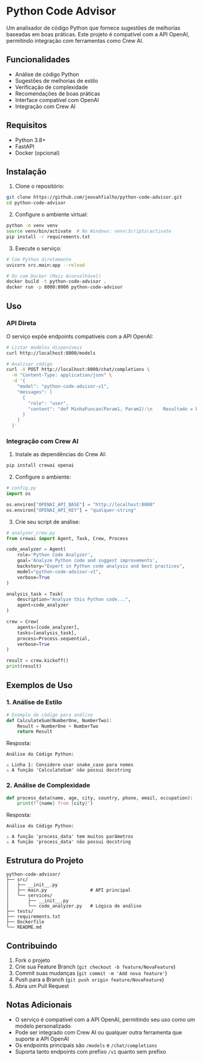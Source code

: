 # Python Code Advisor

Um analisador de código Python que fornece sugestões de melhorias baseadas em boas práticas. Este projeto é compatível com a API OpenAI, permitindo integração com ferramentas como Crew AI.

## Funcionalidades

- Análise de código Python
- Sugestões de melhorias de estilo
- Verificação de complexidade
- Recomendações de boas práticas
- Interface compatível com OpenAI
- Integração com Crew AI

## Requisitos

- Python 3.8+
- FastAPI
- Docker (opcional)

## Instalação

1. Clone o repositório:
```bash
git clone https://github.com/jeovahfialho/python-code-advisor.git
cd python-code-advisor
```

2. Configure o ambiente virtual:
```bash
python -m venv venv
source venv/bin/activate  # No Windows: venv\Scripts\activate
pip install -r requirements.txt
```

3. Execute o serviço:
```bash
# Com Python diretamente
uvicorn src.main:app --reload

# Ou com Docker (Mais Aconselhável)
docker build -t python-code-advisor .
docker run -p 8000:8000 python-code-advisor
```

## Uso

### API Direta

O serviço expõe endpoints compatíveis com a API OpenAI:

```bash
# Listar modelos disponíveis
curl http://localhost:8000/models

# Analisar código
curl -X POST http://localhost:8000/chat/completions \
  -H "Content-Type: application/json" \
  -d '{
    "model": "python-code-advisor-v1",
    "messages": [
      {
        "role": "user",
        "content": "def MinhaFuncao(Param1, Param2):\n    Resultado = Param1 + Param2\n    return Resultado"
      }
    ]
  }'
```

### Integração com Crew AI

1. Instale as dependências do Crew AI:
```bash
pip install crewai openai
```

2. Configure o ambiente:
```python
# config.py
import os

os.environ["OPENAI_API_BASE"] = "http://localhost:8000"
os.environ["OPENAI_API_KEY"] = "qualquer-string"
```

3. Crie seu script de análise:
```python
# analyzer_crew.py
from crewai import Agent, Task, Crew, Process

code_analyzer = Agent(
    role='Python Code Analyzer',
    goal='Analyze Python code and suggest improvements',
    backstory="Expert in Python code analysis and best practices",
    model="python-code-advisor-v1",
    verbose=True
)

analysis_task = Task(
    description="Analyze this Python code...",
    agent=code_analyzer
)

crew = Crew(
    agents=[code_analyzer],
    tasks=[analysis_task],
    process=Process.sequential,
    verbose=True
)

result = crew.kickoff()
print(result)
```

## Exemplos de Uso

### 1. Análise de Estilo
```python
# Exemplo de código para análise
def CalculateSum(NumberOne, NumberTwo):
    Result = NumberOne + NumberTwo
    return Result
```

Resposta:
```
Análise do Código Python:

⚠️ Linha 1: Considere usar snake_case para nomes
⚠️ A função 'CalculateSum' não possui docstring
```

### 2. Análise de Complexidade
```python
def process_data(name, age, city, country, phone, email, occupation):
    print(f"{name} from {city}")
```

Resposta:
```
Análise do Código Python:

⚠️ A função 'process_data' tem muitos parâmetros
⚠️ A função 'process_data' não possui docstring
```

## Estrutura do Projeto

```
python-code-advisor/
├── src/
│   ├── __init__.py
│   ├── main.py                # API principal
│   └── services/
│       ├── __init__.py
│       └── code_analyzer.py   # Lógica de análise
├── tests/
├── requirements.txt
├── Dockerfile
└── README.md
```

## Contribuindo

1. Fork o projeto
2. Crie sua Feature Branch (`git checkout -b feature/NovaFeature`)
3. Commit suas mudanças (`git commit -m 'Add nova feature'`)
4. Push para a Branch (`git push origin feature/NovaFeature`)
5. Abra um Pull Request

## Notas Adicionais

- O serviço é compatível com a API OpenAI, permitindo seu uso como um modelo personalizado
- Pode ser integrado com Crew AI ou qualquer outra ferramenta que suporte a API OpenAI
- Os endpoints principais são `/models` e `/chat/completions`
- Suporta tanto endpoints com prefixo `/v1` quanto sem prefixo
